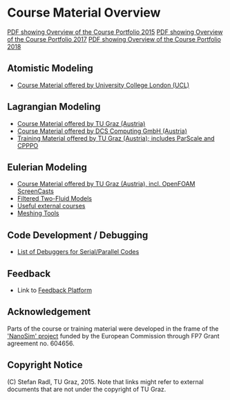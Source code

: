 Course Material Overview
================================

[PDF showing Overview of the Course Portfolio 2015](PDFs/2015-06-30_AcademicTrainingAndFeedback.pdf)
[PDF showing Overview of the Course Portfolio 2017](PDFs/2017-02-07_AcademicTrainingAndFeedback.pdf)
[PDF showing Overview of the Course Portfolio 2018](PDFs/2018-01-25_AcademicTrainingAndFeedback.pdf)

Atomistic Modeling
-----------------
* [Course Material offered by University College London (UCL)](1_MaterialsTheory/courses_UCL.md)

Lagrangian Modeling
-----------------
* [Course Material offered by TU Graz (Austria)](2_LagrangianModels/courses_TUGraz.md)
* [Course Material offered by DCS Computing GmbH (Austria)](2_LagrangianModels/courses_DCS.md)
* [Training Material offered by TU Graz (Austria); includes ParScale and CPPPO](2_LagrangianModels/TrainingMaterial/OVERVIEW.md)

Eulerian Modeling
--------------------
* [Course Material offered by TU Graz (Austria), incl. OpenFOAM ScreenCasts](3_EulerianModels/courses_TUGraz.md)
* [Filtered Two-Fluid Models](3_EulerianModels/filteredTwoFluidModels.md)
* [Useful external courses](3_EulerianModels/courses_external.md)
* [Meshing Tools](3_EulerianModels/meshingTools.md)

Code Development / Debugging
------------------------------------------
* [List of Debuggers for Serial/Parallel Codes](4_Coding/debuggers.md)

Feedback
---------------
* Link to [Feedback Platform](99_Feedback/README.md)

Acknowledgement
--------------------------
Parts of the course or training material were developed in the frame of the ['NanoSim' project](http://www.sintef.no/projectweb/nanosim) funded by the European Commission through FP7 Grant agreement no. 604656.

Copyright Notice
-------------
(C) Stefan Radl, TU Graz, 2015. Note that links might refer to external documents that are not under the copyright of TU Graz.
